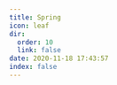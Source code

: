 ```yaml
---
title: Spring
icon: leaf
dir:
  order: 10
  link: false
date: 2020-11-18 17:43:57
index: false
---
```



